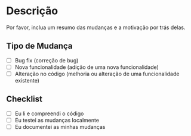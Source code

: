 # Descrição

Por favor, inclua um resumo das mudanças e a motivação por trás delas.

## Tipo de Mudança

- [ ] Bug fix (correção de bug)
- [ ] Nova funcionalidade (adição de uma nova funcionalidade)
- [ ] Alteração no código (melhoria ou alteração de uma funcionalidade existente)

## Checklist

- [ ] Eu li e compreendi o código
- [ ] Eu testei as mudanças localmente
- [ ] Eu documentei as minhas mudanças